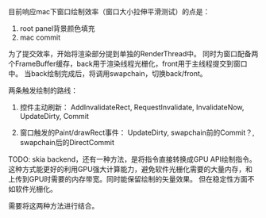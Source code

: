 目前响应mac下窗口绘制效率（窗口大小拉伸平滑测试）的点是：
1. root panel背景颜色填充
2. mac commit 

为了提交效率，开始将渲染部分提到单独的RenderThread中。
同时为窗口配备两个FrameBuffer缓存，back用于渲染线程光栅化，front用于主线程提交到窗口中。
当back绘制完成后，将调用swapchain，切换back/front。

两条触发绘制的路线：
1. 控件主动刷新：
   AddInvalidateRect, RequestInvalidate, InvalidateNow, UpdateDirty, Commit

2. 窗口触发的Paint/drawRect事件：
   UpdateDirty, swapchain前的Commit？, swapchain后的DirectCommit
   

TODO:
skia backend，还有一种方法，是将指令直接转换成GPU API绘制指令。
这种方式能更好的利用GPU强大计算能力，避免软件光栅化需要的大量内存，和上传到GPU时需要的内存带宽。同时能保留绘制的矢量效果。
但在稳定性方面不如软件光栅化。

需要将这两种方法进行结合。